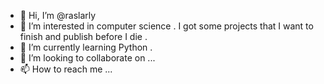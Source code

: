 - 👋 Hi, I’m @raslarly
- 👀 I’m interested in computer science . I got some projects that I want to finish and publish before I die .
- 🌱 I’m currently learning Python .
- 💞️ I’m looking to collaborate on ...
- 📫 How to reach me ...

<!---
raslarly/raslarly is a ✨ special ✨ repository because its `README.md` (this file) appears on your GitHub profile.
You can click the Preview link to take a look at your changes.
--->

